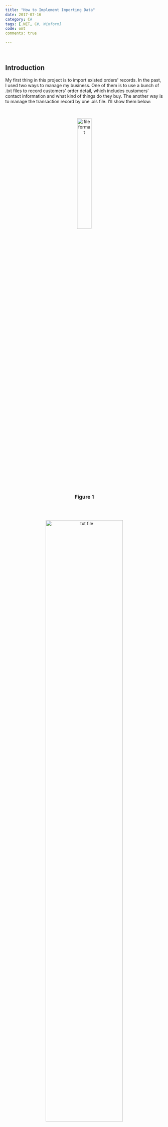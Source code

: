 ```yaml
---
title: "How to Implement Importing Data"
date: 2017-07-16
category: C#
tags: [.NET, C#, Winform]
code: omt
comments: true

---
```


<br/>


## Introduction


My first thing in this project is to import existed orders' records. In the past, I used two ways to manage my business. One of them is to use a bunch of .txt files to record customers' order detail, which includes customers' contact information and what kind of things do they buy. The another way is to manage the transaction record by one .xls file. I'll show them below:  

  
<br/>
<p align="center">
<img src="/images/postproject/omt20170716001.png" alt="file format" width="30%"  /><br/>
<center><h3><b>Figure 1</b></h3></center>
</p>
<br/>


  
<br/>
<p align="center">
<img src="/images/postproject/omt20170716002.png" alt="txt file" width="70%"  /><br/>
<center><h3><b>Figure 2</b></h3></center>
</p>
<br/>

***

## Difficulties in Code Implementation

When I tried to implement this function, I met several problems below:  
1. [How to make progress bar update on interface and data update in database simultaneously](#1)
2. [How to parse the file name and order contents of text file](#2)
3. [How to store the previous directory](#3)
4. [How to parse the excel file](#4)

I will introduce the solutions to the problems in next several articles. You can track them by the links above.

***


<h3 id='1'><b>How to make progress bar update on interface and data update in database simultaneously </b></h3>

First of all, I placed a progress bar on the interface, but in winform, you can't update the progress bar with the change of the numbers of importing data. So if you want the progress bar to indicate the progress in real time, you can use another control called BackgroundWorker and do data operation in it so that you can  

<br/>
<p align="center">
<img src="/images/postproject/omt20170716003.png" alt="txt file" width="70%"  /><br/>
<center><h3><b>Figure 3</b></h3></center>
</p>
<br/>

You can see that the control marked by the red square is BackgroundWorker. 

    private readonly List<Order> objOrders = new List<Order>();
    
    private void btnImport_Click(object sender, EventArgs e)
        {
            var fileSelector = new FolderBrowserDialog();
            if (fileSelector.ShowDialog() == DialogResult.OK)
            {
                lbFolder.Text = string.Format("     Selected Directory: {0}", fileSelector.SelectedPath);
                var files = Directory.GetFiles(fileSelector.SelectedPath).Where(name => name.EndsWith(".txt")); // Filter the suffix of the file
                prbImport.Maximum = files.ToList().Count;  // Set the maximum value of the progress bar
                prbImport.Step = 1; 
                prbImport.Value = 0;

                foreach (var file in files.ToList())
                {
                    var objOrder = FormatParsing.ParsePathToFileName(file); // Parse the file name. This part will be shown in next article 
                    objOrder = FormatParsing.ParseContentIntoOrder(file, objOrder); // Parse the file content. This part will be shown in next article
                    objOrders.Add(objOrder);
                }
                objOrders.Sort(); //  Sort the orders according to the order No

                // Start another thread to update the progress bar in the background
                // This is the key part to implement this function
                if (bkgWorkForImporting.IsBusy != true)
                    bkgWorkForImporting.RunWorkerAsync();
                btnImportRecords.Enabled = false;
            }
        }

To be honest, this is not typically running in real-time, but it will give you a good visualization. You should note two points. One is the `objOrders.Sort()`. For the sorting of the objects, we have to override the `CompareTo()` by ourselves. If you want to sort according to order No. You can write like this:  

    public int CompareTo(Order other)
    {
        return this.OrderNo.CompareTo(other.OrderNo);
    }

This snippet of code solve the sorting problem. Another point is that `bkgWorkForImporting.RunWorkerAsync();`. It is this piece of code that make the progress bar updated possible. It is kind of like creating another thread that is used for processing the interface business. So you should create the event of BackgroundWorker like this:  


<br/>
<p align="center">
<img src="/images/postproject/omt20170716004.png" alt="txt file" width="40%"  /><br/>
<center><h3><b>Figure 4</b></h3></center>
</p>
<br/>

And then you can implement the code like below:  

    private void bkgWorkForImporting_DoWork(object sender, DoWorkEventArgs e)
        {
            var bkgWorker = sender as BackgroundWorker; // It is the necessary part

            var counter = 0;
            foreach (var objOrder in objOrders)
            {
                var objUserInfo = objOrder.User;
                new UserInfoManage().InsertUser(objUserInfo); //fill the userinfo table
                objOrder.User.UserNo = new UserInfoManage().GetLatestUserNo(); // Get the UserNo inserted lately
                new OrderManage().InsertOrder(objOrder); // Fill the order table
                var lstItems = objOrder.LstItems;
                foreach (var objItem in lstItems)
                    new ItemManage().InsertItem(objItem); // Fill the itemlist table

                // Pass the progress to the progress bar method to update the bar
                try
                {
                    bkgWorker.ReportProgress(counter++);
                }
                catch (NullReferenceException exception)
                {
                    Console.WriteLine(exception);
                    throw;
                }
            }
        }


In this part, you will note that 


***




***




The project aims to manage the orders more effectively, conveniently and automatically.  

Since last September, I started to purchase some milk powder and health products for friends in China in my spare time. Though it looks like not very hard, this job is time-consuming. I have to repeatly calculate the price of the products every time when people ask me the price, because the price on the website of the stores is changing all the time.  

Another annoying thing is that I have to maintain the records that users purchases the products, as next time if they want to place an order, I can immediately show them their address, which increase their customer sticky.  

I know that all what I talked above is very easy to implement it. In fact, there are many e-commercial open sources code on the Internet. But the truth is that the e-commercial website is what I am currenting doing. I just can't stop to bear such a heavy operation before the website releases.  

So that is the initial intention of this project.

## Technology   

It will be written by WinForm in .Net framework. And the database will use SQL Server.  


## V1.0

First releasing.  

**1.** Place the order  
**2.** Browse the transaction  
**3.** Import original .txt and .xlsx file  
**4.** Finish undone order    

## V1.2

**1.** View and delete the order  
**2.** Name search and transaction list sorting  
**3.** Export transaction  
**4.** Solve some bugs  

## V1.3
**1.** Edit the order  
**2.** Add CreateTime into Excel  
**3.** Create new order based on previous user information  
**4.** Edit the item list  
**5.** Solve some bugs  


## V1.5
**1.** Add Price Calculation Kit (Make ordering operation more convenient)  
&nbsp;&nbsp;**1.1** Accelerate the price's calculation  
&nbsp;&nbsp;**1.2** Move product and price's information direct to the order  
&nbsp;&nbsp;**1.3** Add browsing history (latest 20 products)  
**2.** Fix some bugs  
&nbsp;&nbsp;**2.1** Add Reader.Close() in order to avoiding the collapase of the system  
&nbsp;&nbsp;**2.2** Adjust the width of the columns in each DataGridView   
&nbsp;&nbsp;**2.3** Convert the Date column in Excel with the additional column(Date) to DateTime type  
&nbsp;&nbsp;**2.4** Add Key Code to associate with window operation  
 
 
 
 
 








  
  




